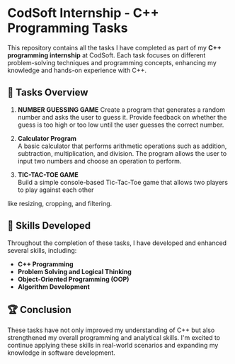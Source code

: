 # CodSoft Internship - C++ Programming Tasks

This repository contains all the tasks I have completed as part of my **C++ programming internship** at CodSoft. Each task focuses on different problem-solving techniques and programming concepts, enhancing my knowledge and hands-on experience with C++.

## 📜 **Tasks Overview**

1. **NUMBER GUESSING GAME**
  Create a program that generates a random number and asks the
user to guess it. Provide feedback on whether the guess is too
high or too low until the user guesses the correct number.
2. **Calculator Program**  
   A basic calculator that performs arithmetic operations such as addition, subtraction, multiplication, and division. The program allows the user to input two numbers and choose an operation to perform.
 
   
3. **TIC-TAC-TOE GAME**  
  Build a simple console-based Tic-Tac-Toe game that
allows two players to play against each other

like resizing, cropping, and filtering.
## 🚀 **Skills Developed**
Throughout the completion of these tasks, I have developed and enhanced several skills, including:
- **C++ Programming**
- **Problem Solving and Logical Thinking**
- **Object-Oriented Programming (OOP)**
- **Algorithm Development**

## 🏆 **Conclusion**
These tasks have not only improved my understanding of C++ but also strengthened my overall programming and analytical skills. I'm excited to continue applying these skills in real-world scenarios and expanding my knowledge in software development.
